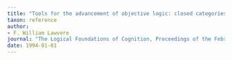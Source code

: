 ```yaml
---
title: "Tools for the advancement of objective logic: closed categories and toposes"
taxon: reference
author:
- F. William Lawvere
journal: "The Logical Foundations of Cognition, Proceedings of the Febr. 1991 Vancouver Conference \"Logic and Cognition\""
date: 1994-01-01
---
```

